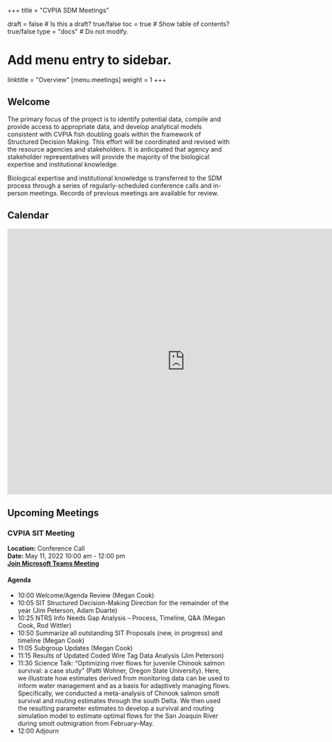 +++
title = "CVPIA SDM Meetings"

draft = false  # Is this a draft? true/false
toc = true  # Show table of contents? true/false
type = "docs"  # Do not modify.

# Add menu entry to sidebar.
linktitle = "Overview"
[menu.meetings]
weight = 1 
+++

## Welcome

The primary focus of the project is to identify potential data, compile and provide access to appropriate data, and develop analytical models consistent with CVPIA fish doubling goals within the framework of Structured Decision Making. This effort will be coordinated and revised with the resource agencies and stakeholders. It is anticipated that agency and stakeholder representatives will provide the majority of the biological expertise and institutional knowledge.

Biological expertise and institutional knowledge is transferred to the SDM process through a series of regularly-scheduled conference calls and in-person meetings. Records of previous meetings are available for review. 
## Calendar 

<iframe src="https://calendar.google.com/calendar/embed?showTitle=0&amp;height=600&amp;wkst=1&amp;bgcolor=%23ffffff&amp;src=cvpiadsm%40gmail.com&amp;color=%231B887A&amp;ctz=America%2FLos_Angeles" style="border-width:0" width="800" height="600" frameborder="0" scrolling="no"></iframe>


## Upcoming Meetings
 
### CVPIA SIT Meeting       
**Location:** Conference Call    
**Date:** May 11, 2022 10:00 am - 12:00 pm               
**[Join Microsoft Teams Meeting](https://teams.microsoft.com/l/meetup-join/19%3ameeting_NzQ4ZGExZmUtNzhlYS00Y2E2LWJhYjgtYmZhOTBlMjNmNWEz%40thread.v2/0?context=%7b%22Tid%22%3a%220693b5ba-4b18-4d7b-9341-f32f400a5494%22%2c%22Oid%22%3a%2221fd3330-a882-41c0-8548-dfb3ce078083%22%7d)**          

#### Agenda   
* 10:00 Welcome/Agenda Review (Megan Cook)  
* 10:05 SIT Structured Decision-Making Direction for the remainder of the year (Jim Peterson, Adam Duarte)  
* 10:25 NTRS Info Needs Gap Analysis – Process, Timeline, Q&A (Megan Cook, Rod Wittler)  
* 10:50 Summarize all outstanding SIT Proposals (new, in progress) and timeline (Megan Cook)  
* 11:05 Subgroup Updates (Megan Cook)  
* 11:15 Results of Updated Coded Wire Tag Data Analysis (Jim Peterson)  
* 11:30 Science Talk: “Optimizing river flows for juvenile Chinook salmon survival: a case study” (Patti Wohner, Oregon State University). Here, we illustrate how estimates derived from monitoring data can be used to inform water management and as a basis for adaptively managing flows. Specifically, we conducted a meta-analysis of Chinook salmon smolt survival and routing estimates through the south Delta. We then used the resulting parameter estimates to develop a survival and routing simulation model to estimate optimal flows for the San Joaquin River during smolt outmigration from February–May.  
* 12:00 Adjourn